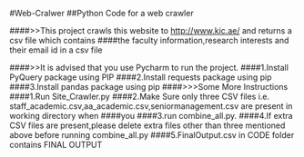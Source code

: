 #Web-Cralwer
##Python Code for a web crawler

####>>This project crawls this website to http://www.kic.ae/ and returns a csv file which contains 
####the faculty information,research interests and their email id in a csv file

####>>It is advised that you use Pycharm to run the project.
####1.Install PyQuery package using PIP
####2.Install requests package using pip
####3.Install pandas package using pip
####>>>Some More Instructions
####1.Run Site_Crawler.py
####2.Make Sure only three CSV files i.e. staff_academic.csv,aa_academic.csv,seniormanagement.csv are present in working directory when ####you 
####3.run combine_all.py.
####4.If extra CSV files are present,please delete extra files other than three mentioned above before running combine_all.py
####5.FinalOutput.csv in CODE folder contains FINAL OUTPUT
